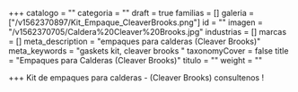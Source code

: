 +++
catalogo = ""
categoria = ""
draft = true
familias = []
galeria = ["/v1562370897/Kit_Empaque_CleaverBrooks.png"]
id = ""
imagen = "/v1562370705/Caldera%20Cleaver%20Brooks.jpg"
industrias = []
marcas = []
meta_description = "empaques para calderas (Cleaver Brooks)"
meta_keywords = "gaskets kit, cleaver brooks "
taxonomyCover = false
title = "Empaques para Calderas (Cleaver Brooks)"
titulo = ""
weight = ""

+++
Kit de empaques para calderas - (Cleaver Brooks) consultenos !